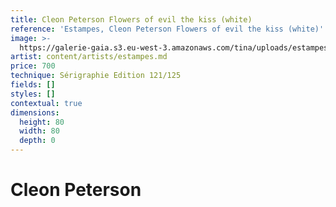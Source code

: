 ```yaml
---
title: Cleon Peterson Flowers of evil the kiss (white)
reference: 'Estampes, Cleon Peterson Flowers of evil the kiss (white)'
image: >-
  https://galerie-gaia.s3.eu-west-3.amazonaws.com/tina/uploads/estampes/1326042_1_l.jpg
artist: content/artists/estampes.md
price: 700
technique: Sérigraphie Edition 121/125
fields: []
styles: []
contextual: true
dimensions:
  height: 80
  width: 80
  depth: 0
---
```


# Cleon Peterson
